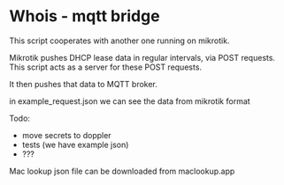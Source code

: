 # Whois - mqtt bridge

This script cooperates with another one running on mikrotik. 

Mikrotik pushes DHCP lease data in regular intervals, via POST requests. This script acts as a server for these POST requests.

It then pushes that data to MQTT broker.

in example_request.json we can see the data from mikrotik format

Todo:
* move secrets to doppler
* tests (we have example json)
* ???


Mac lookup json file can be downloaded from maclookup.app
